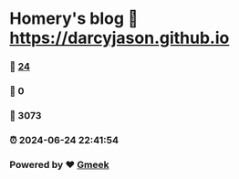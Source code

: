 # Homery's blog :link: https://darcyjason.github.io 
### :page_facing_up: [24](https://darcyjason.github.io/tag.html) 
### :speech_balloon: 0 
### :hibiscus: 3073 
### :alarm_clock: 2024-06-24 22:41:54 
### Powered by :heart: [Gmeek](https://github.com/Meekdai/Gmeek)
